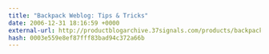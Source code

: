 ```yaml
---
title: "Backpack Weblog: Tips & Tricks"
date: 2006-12-31 18:16:59 +0000
external-url: http://productblogarchive.37signals.com/products/backpack/
hash: 0003e559e8ef87fff83bad94c372a66b
---
```



